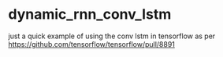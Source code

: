 # dynamic_rnn_conv_lstm
just a quick example of using the conv lstm in tensorflow as per https://github.com/tensorflow/tensorflow/pull/8891
